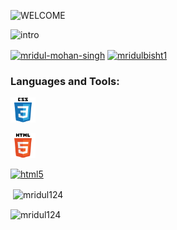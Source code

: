 ![WELCOME](https://gist.githubusercontent.com/Mridul124/8b9391b07d846e6fa390f635b4fe14b2/raw/3db860233ba2d7e9c288dd627c4c8efa7f0aa333/h.svg)


![intro](https://gist.githubusercontent.com/Mridul124/832ef3659c5627b18ce12e8f8978d5f0/raw/fd11b07b1da6318e1792715d7efac4b60c911ece/intro.svg)



<a href="https://www.linkedin.com/in/mridul-mohan-singh-38a06017a/" target="blank"><img align="center" src="https://raw.githubusercontent.com/rahuldkjain/github-profile-readme-generator/master/src/images/icons/Social/linked-in-alt.svg" alt="mridul-mohan-singh" height="30" width="40" /></a>
<a href="https://www.behance.net/mridulbisht1" target="blank"><img align="center" src="https://raw.githubusercontent.com/rahuldkjain/github-profile-readme-generator/master/src/images/icons/Social/behance.svg" alt="mridulbisht1" height="30" width="40" /></a>
</p>

<h3 align="left">Languages and Tools:</h3>
<p align="left"> <a href="https://www.w3schools.com/css/" target="_blank" rel="noreferrer"> <img src="https://raw.githubusercontent.com/devicons/devicon/master/icons/css3/css3-original-wordmark.svg" alt="css3" width="40" height="40"/> </a>

<a href="https://www.w3.org/html/" target="_blank" rel="noreferrer"> <img src="https://raw.githubusercontent.com/devicons/devicon/master/icons/html5/html5-original-wordmark.svg" alt="html5" width="40" height="40"/> </a> </p>

<a href="https://www.w3.org/html/" target="_blank" rel="noreferrer"> <img src="https://cdn.jsdelivr.net/gh/devicons/devicon@latest/icons/figma/figma-original.svg" alt="html5" width="40" height="40"/> </a> </p>


<p>&nbsp;<img align="center" src="https://github-readme-stats.vercel.app/api?username=mridul124&show_icons=true&locale=en" alt="mridul124" /></p>

<p><img align="center" src="https://github-readme-streak-stats.herokuapp.com/?user=mridul124&" alt="mridul124" /></p>

